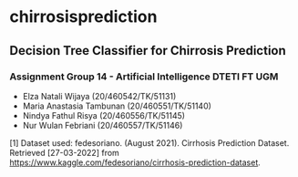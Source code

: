 # chirrosisprediction
## Decision Tree Classifier for Chirrosis Prediction

### Assignment Group 14 - Artificial Intelligence DTETI FT UGM
*   Elza Natali Wijaya      (20/460542/TK/51131)
*   Maria Anastasia Tambunan  (20/460551/TK/51140)
*   Nindya Fathul Risya       (20/460556/TK/51145)
*   Nur Wulan Febriani        (20/460557/TK/51146)

[1] Dataset used: fedesoriano. (August 2021). Cirrhosis Prediction Dataset. Retrieved [27-03-2022] from https://www.kaggle.com/fedesoriano/cirrhosis-prediction-dataset.
